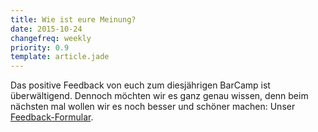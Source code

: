 ```yaml
---
title: Wie ist eure Meinung?
date: 2015-10-24
changefreq: weekly
priority: 0.9
template: article.jade
---
```


Das positive Feedback von euch zum diesjährigen BarCamp ist überwältigend. Dennoch möchten wir es ganz genau wissen, denn beim nächsten mal wollen wir es noch besser und schöner machen: Unser <a href="https://docs.google.com/forms/d/1ZFIbdQelmEPkGvimhteaxiAvU0U37KOjH06V4TTXZjA/viewform?c=0&w=1" target="_blank">Feedback-Formular</a>.